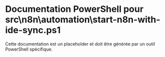 # Documentation PowerShell pour src\n8n\automation\start-n8n-with-ide-sync.ps1

Cette documentation est un placeholder et doit être générée par un outil PowerShell spécifique.
